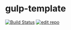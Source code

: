 # gulp-template

[![Build Status](https://travis-ci.org/allakin/allakin.github.io.svg?branch=dev)](https://travis-ci.org/allakin/allakin.github.io)
[![edit repo](https://img.shields.io/badge/edit-prose.io-blue.svg)](http://prose.io/#vaeum/gulp-template)
